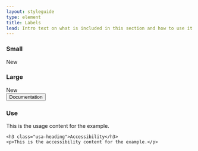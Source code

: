```yaml
---
layout: styleguide
type: element
title: Labels
lead: Intro text on what is included in this section and how to use it. No more than one or two sentences.
---
```


<div class="preview">

  <h3 class="usa-heading">Small</h3>
  <span class="usa-label">New</span>

  <h3 class="usa-heading">Large</h3>
  <span class="usa-label-big">New</span>

</div>

<div class="usa-accordion-bordered">
  <button class="usa-button-unstyled usa-accordion-button"
      aria-expanded="true" aria-controls="collapsible-0">
    Documentation
  </button>
  <div id="collapsible-0" aria-hidden="false" class="usa-accordion-content">
    <h3 class="usa-heading">Use</h3>
    <p>This is the usage content for the example.</p>

    <h3 class="usa-heading">Accessibility</h3>
    <p>This is the accessibility content for the example.</p>
  </div>
</div>
